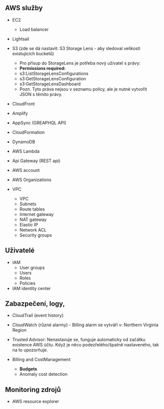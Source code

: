 ## AWS služby
- EC2
  - Load balancer
- Lightsail
- S3  (zde se dá nastavit: S3 Storage Lens - aby sledoval velikosti existujicích bucketů)
  - Pro přísup do StorageLens je potřeba nový uživatel s právy:
  - **Permissions required:**
  - s3:ListStorageLensConfigurations
  - s3:GetStorageLensConfiguration
  - s3:GetStorageLensDashboard
  - Pozn. Tyto práva nejsou v seznamu policy, ale je nutné vytvořit JSON s těmito právy.
- CloudFront
- Amplify
- AppSync  (GREAPHQL API)
- CloudFormation

- DynamoDB

- AWS Lambda
- Api Gateway  (REST api)

- AWS account
- AWS Organizations

- VPC
  - VPC
  - Subnets
  - Route tables
  - Internet gateway
  - NAT gateway
  - Elastic IP
  - Network ACL
  - Security groups
  

## Uživatelé
- IAM
  - User groups
  - Users
  - Roles
  - Policies
- IAM identity center

## Zabazpečení, logy, 
- CloudTrail (event history)
- CloudWatch (různé alarmy) - Billing alarm se vytváří v: Northern Virginia Region
- Trusted Advisor: Nenastavuje se, funguje automaticky od začátku existence AWS účtu. Když je něco podezřelého/špatně nastaveného, tak na to upozorňuje.

- Billing and CostManagement 
  - **Budgets**
  - Anomaly cost detection
 
## Monitoring zdrojů
- AWS resource explorer
